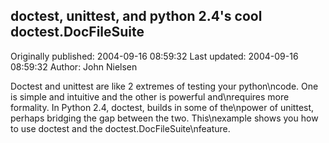 ## doctest, unittest, and python 2.4's cool  doctest.DocFileSuite

Originally published: 2004-09-16 08:59:32
Last updated: 2004-09-16 08:59:32
Author: John Nielsen

Doctest and unittest are like 2 extremes of testing your python\ncode. One is simple and intuitive and the other is powerful and\nrequires more formality. In Python 2.4, doctest, builds in some of the\npower of unittest, perhaps bridging the gap between the two. This\nexample shows you how to use doctest and the doctest.DocFileSuite\nfeature.